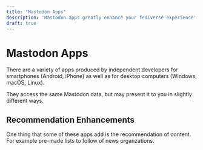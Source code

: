 ```yaml
---
title: "Mastodon Apps"
description: 'Mastodon apps greatly enhance your fediverse experience'
draft: true
---
```

# Mastodon Apps
There are a variety of apps produced by independent developers for
smartphones (Android, iPhone) as well as for desktop computers (Windows,
macOS, Linux).

They access the same Mastodon data, but may present it to you in slightly
different ways.

## Recommendation Enhancements
One thing that some of these apps add is the recommendation of content.
For example pre-made lists to follow of news organzations.
